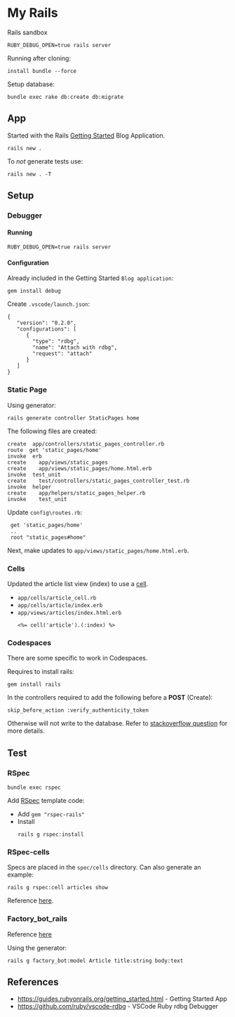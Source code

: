 # My Rails
Rails sandbox


```
RUBY_DEBUG_OPEN=true rails server
```

Running after cloning:
```
install bundle --force
```
Setup database:
```
bundle exec rake db:create db:migrate
```

## App
Started with the Rails [Getting Started](https://guides.rubyonrails.org/getting_started.html#creating-the-blog-application) Blog Application.

```
rails new .
```

To *not* generate tests use:
```
rails new . -T
```

## Setup

### Debugger

#### Running

```
RUBY_DEBUG_OPEN=true rails server
```

#### Configuration

Already included in the Getting Started `Blog application`:
```
gem install debug
```

Create `.vscode/launch.json`:
```
{
   "version": "0.2.0",
   "configurations": [
      {
        "type": "rdbg",
        "name": "Attach with rdbg",
        "request": "attach"
      }
   ]
}
```

### Static Page
Using generator:

```
rails generate controller StaticPages home
```
The following files are created:

```
create  app/controllers/static_pages_controller.rb
route  get 'static_pages/home'
invoke  erb
create    app/views/static_pages
create    app/views/static_pages/home.html.erb
invoke  test_unit
create    test/controllers/static_pages_controller_test.rb
invoke  helper
create    app/helpers/static_pages_helper.rb
invoke    test_unit
```

Update `config\routes.rb`:
```
 get 'static_pages/home'
 ..
 root "static_pages#home"
```
Next, make updates to `app/views/static_pages/home.html.erb`.

### Cells
Updated the article list view (index) to use a [cell](https://github.com/trailblazer/cells).

- `app/cells/article_cell.rb`
- `app/cells/article/index.erb`
- `app/views/articles/index.html.erb`
  ```
  <%= cell('article').(:index) %>
  ```

### Codespaces
There are some specific to work in Codespaces.

Requires to install rails:
```
gem install rails
```

In the controllers required to add the following before a **POST** (Create):
```
skip_before_action :verify_authenticity_token
```
Otherwise will not write to the database. Refer to [stackoverflow question](https://stackoverflow.com/questions/65688157/why-is-my-http-origin-header-not-matching-request-base-url-and-how-to-fix) for more details.

## Test

### RSpec

```
bundle exec rspec
```

Add [RSpec](https://rspec.info/features/6-0/rspec-rails/) template code:
- Add `gem "rspec-rails"`
- Install
    ```
    rails g rspec:install
    ```

### RSpec-cells
Specs are placed in the `spec/cells` directory. Can also generate an example:

```
rails g rspec:cell articles show
```

Reference [here](https://github.com/trailblazer/rspec-cells).

### Factory_bot_rails
Reference [here](https://github.com/thoughtbot/factory_bot_rails)

Using the generator:

```
rails g factory_bot:model Article title:string body:text
```

## References

- https://guides.rubyonrails.org/getting_started.html - Getting Started App
- https://github.com/ruby/vscode-rdbg - VSCode Ruby rdbg Debugger